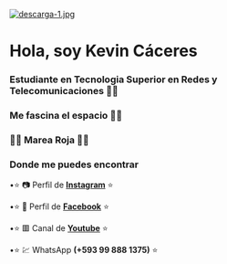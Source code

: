 [![descarga-1.jpg](https://i.postimg.cc/MKzZMDgb/descarga-1.jpg)](https://postimg.cc/23XNg4kV)
# Hola, soy Kevin Cáceres
### Estudiante en Tecnologia Superior en Redes y Telecomunicaciones :man_technologist:
### Me fascina el espacio :man_astronaut:
### :large_blue_circle::red_circle: Marea Roja :red_circle::large_blue_circle:
### Donde me puedes encontrar
 
•:star: :camera: Perfil de **[Instagram](https://www.instagram.com/kevin_caceres_64/?hl=es-la)** :star:

•:star: :eyes: Perfil de **[Facebook](https://www.facebook.com/profile.php?id=100006094608164)** :star:

•:star: :red_square: Canal de **[Youtube](https://www.youtube.com/channel/UC-AcD1u2ORybpzY7aN1926Q)** :star:

•:star: :chart: WhatsApp **(+593 99 888 1375)** :star:
